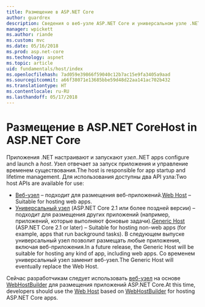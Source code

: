 ```yaml
---
title: Размещение в ASP.NET Core
author: guardrex
description: Сведения о веб-узле ASP.NET Core и универсальном узле .NET, которые отвечают за запуск приложений и управление временем существования.
manager: wpickett
ms.author: riande
ms.custom: mvc
ms.date: 05/16/2018
ms.prod: asp.net-core
ms.technology: aspnet
ms.topic: article
uid: fundamentals/host/index
ms.openlocfilehash: 7ad059e39866f59040c12b7ac15e9fa3405a9aad
ms.sourcegitcommit: a66f38071e13685bbe59d48d22aa141ac702b432
ms.translationtype: HT
ms.contentlocale: ru-RU
ms.lasthandoff: 05/17/2018
---
```

# <a name="host-in-aspnet-core"></a><span data-ttu-id="3f2db-103">Размещение в ASP.NET Core</span><span class="sxs-lookup"><span data-stu-id="3f2db-103">Host in ASP.NET Core</span></span>

<span data-ttu-id="3f2db-104">Приложения .NET настраивают и запускают *узел*.</span><span class="sxs-lookup"><span data-stu-id="3f2db-104">.NET apps configure and launch a *host*.</span></span> <span data-ttu-id="3f2db-105">Узел отвечает за запуск приложения и управление временем существования.</span><span class="sxs-lookup"><span data-stu-id="3f2db-105">The host is responsible for app startup and lifetime management.</span></span> <span data-ttu-id="3f2db-106">Для использования доступны два API узла:</span><span class="sxs-lookup"><span data-stu-id="3f2db-106">Two host APIs are available for use:</span></span>

* <span data-ttu-id="3f2db-107">[Веб-узел](xref:fundamentals/host/web-host) &ndash; подходит для размещения веб-приложений.</span><span class="sxs-lookup"><span data-stu-id="3f2db-107">[Web Host](xref:fundamentals/host/web-host) &ndash; Suitable for hosting web apps.</span></span>
* <span data-ttu-id="3f2db-108">[Универсальный узел](xref:fundamentals/host/generic-host) (ASP.NET Core 2.1 или более поздней версии) &ndash; подходит для размещения других приложений (например, приложений, которые выполняют фоновые задачи).</span><span class="sxs-lookup"><span data-stu-id="3f2db-108">[Generic Host](xref:fundamentals/host/generic-host) (ASP.NET Core 2.1 or later) &ndash; Suitable for hosting non-web apps (for example, apps that run background tasks).</span></span> <span data-ttu-id="3f2db-109">В следующем выпуске универсальный узел позволит размещать любые приложения, включая веб-приложения.</span><span class="sxs-lookup"><span data-stu-id="3f2db-109">In a future release, the Generic Host will be suitable for hosting any kind of app, including web apps.</span></span> <span data-ttu-id="3f2db-110">Со временем универсальный узел заменит веб-узел.</span><span class="sxs-lookup"><span data-stu-id="3f2db-110">The Generic Host will eventually replace the Web Host.</span></span>

<span data-ttu-id="3f2db-111">Сейчас разработчикам следует использовать [веб-узел](xref:fundamentals/host/web-host) на основе [WebHostBuilder](/dotnet/api/microsoft.aspnetcore.hosting.webhostbuilder) для размещения приложений ASP.NET Core.</span><span class="sxs-lookup"><span data-stu-id="3f2db-111">At this time, developers should use the [Web Host](xref:fundamentals/host/web-host) based on [WebHostBuilder](/dotnet/api/microsoft.aspnetcore.hosting.webhostbuilder) for hosting ASP.NET Core apps.</span></span>
